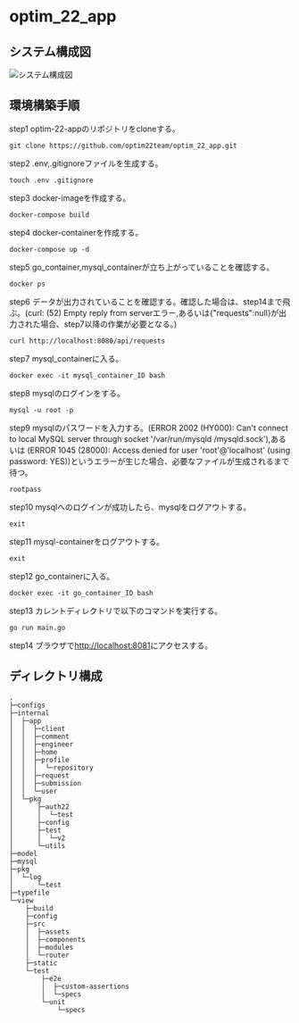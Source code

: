 # optim_22_app

## システム構成図

![システム構成図](https://raw.githubusercontent.com/optim22team/optim_22_app/add-architecture-diagram/architecture_diagram.svg  "システム構成図")


## 環境構築手順

step1 optim-22-appのリポジトリをcloneする。  
```
git clone https://github.com/optim22team/optim_22_app.git
```
step2 .env,.gitignoreファイルを生成する。  
```
touch .env .gitignore
```
step3 docker-imageを作成する。  
```
docker-compose build
```
step4 docker-containerを作成する。  
```
docker-compose up -d
```
step5 go_container,mysql_containerが立ち上がっていることを確認する。  
```
docker ps
```
step6 データが出力されていることを確認する。確認した場合は、step14まで飛ぶ。(curl: (52) Empty reply from serverエラー,あるいは{"requests":null}が出力された場合、step7以降の作業が必要となる。)  
```
curl http://localhost:8080/api/requests
```
step7 mysql_containerに入る。  
```
docker exec -it mysql_container_ID bash
```
step8 mysqlのログインをする。  
```
mysql -u root -p
```
step9 mysqlのパスワードを入力する。(ERROR 2002 (HY000): Can't connect to local MySQL server through socket '/var/run/mysqld
/mysqld.sock'),あるいは (ERROR 1045 (28000): Access denied for user 'root'@'localhost' (using password: YES))というエラーが生じた場合、必要なファイルが生成されるまで待つ。  
```
rootpass
```
step10 mysqlへのログインが成功したら、mysqlをログアウトする。  
```
exit
```
step11 mysql-containerをログアウトする。  
```
exit
```
step12 go_containerに入る。  
```
docker exec -it go_container_ID bash
```
step13 カレントディレクトリで以下のコマンドを実行する。  
```
go run main.go
```
step14 ブラウザで[http://localhost:8081](http://localhost:8081)にアクセスする。  


## ディレクトリ構成

```
.
├─configs
├─internal
│  ├─app
│  │  ├─client
│  │  ├─comment
│  │  ├─engineer
│  │  ├─home
│  │  ├─profile
│  │  │  └─repository
│  │  ├─request
│  │  ├─submission
│  │  └─user
│  └─pkg
│      ├─auth22
│      │  └─test
│      ├─config
│      ├─test
│      │  └─v2
│      └─utils
├─model
├─mysql
├─pkg
│  └─log
│      └─test
├─typefile
└─view
    ├─build
    ├─config
    ├─src
    │  ├─assets
    │  ├─components
    │  ├─modules
    │  └─router
    ├─static
    └─test
        ├─e2e
        │  ├─custom-assertions
        │  └─specs
        └─unit
            └─specs
```
